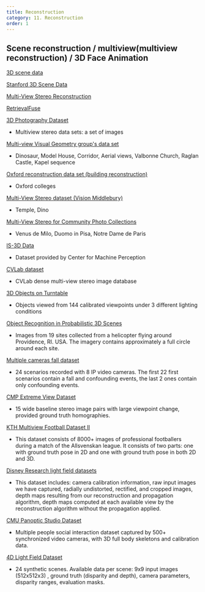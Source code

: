```yaml
---
title: Reconstruction
category: 11. Reconstruction
order: 1
---
```


## Scene reconstruction / multiview(multiview reconstruction) / 3D Face Animation


[3D scene data](https://qianyi.info/scenedata.html)

[Stanford 3D Scene Data](https://drive.google.com/drive/folders/0B6qjzcYetERgaW5zRWtZc2FuRDg?resourcekey=0-f4ggKkXE226MOngzvCvJ8w)

[Multi-View Stereo Reconstruction](https://vision.middlebury.edu/mview/)

[RetrievalFuse](https://nihalsid.github.io/retrieval-fuse/)

[3D Photography Dataset](http://www-cvr.ai.uiuc.edu/ponce_grp/data/mview/)
- Multiview stereo data sets: a set of images

[Multi-view Visual Geometry group's data set](https://www.robots.ox.ac.uk/~vgg/data1.html)
- Dinosaur, Model House, Corridor, Aerial views, Valbonne Church, Raglan Castle, Kapel sequence

[Oxford reconstruction data set (building reconstruction)](https://www.robots.ox.ac.uk/~vgg/data2.html)
- Oxford colleges

[Multi-View Stereo dataset (Vision Middlebury)](https://vision.middlebury.edu/mview/data/)
- Temple, Dino

[Multi-View Stereo for Community Photo Collections](http://grail.cs.washington.edu/projects/mvscpc/)
- Venus de Milo, Duomo in Pisa, Notre Dame de Paris


[IS-3D Data](http://cmp.felk.cvut.cz/projects/is3d/Data.html)
- Dataset provided by Center for Machine Perception

[CVLab dataset](https://www.epfl.ch/labs/cvlab/~strecha/multiview/denseMVS.html)
- CVLab dense multi-view stereo image database

[3D Objects on Turntable](http://www.vision.caltech.edu/pmoreels/Datasets/TurntableObjects/)
- Objects viewed from 144 calibrated viewpoints under 3 different lighting conditions

[Object Recognition in Probabilistic 3D Scenes](https://vision.lems.brown.edu/project_desc/Object-Recognition-in-Probabilistic-3D-Scenes)
- Images from 19 sites collected from a helicopter flying around Providence, RI. USA. The imagery contains approximately a full circle around each site.

[Multiple cameras fall dataset](http://www.iro.umontreal.ca/~labimage/Dataset/)
- 24 scenarios recorded with 8 IP video cameras. The first 22 first scenarios contain a fall and confounding events, the last 2 ones contain only confounding events.

[CMP Extreme View Dataset](http://cmp.felk.cvut.cz/wbs/)
- 15 wide baseline stereo image pairs with large viewpoint change, provided ground truth homographies.

[KTH Multiview Football Dataset II](https://www.csc.kth.se/cvap/cvg/?page=footballdataset2)
- This dataset consists of 8000+ images of professional footballers during a match of the Allsvenskan league. It consists of two parts: one with ground truth pose in 2D and one with ground truth pose in both 2D and 3D.

[Disney Research light field datasets](https://www.disneyresearch.com/project/lightfields/)
- This dataset includes: camera calibration information, raw input images we have captured, radially undistorted, rectified, and cropped images, depth maps resulting from our reconstruction and propagation algorithm, depth maps computed at each available view by the reconstruction algorithm without the propagation applied.

[CMU Panoptic Studio Dataset](http://domedb.perception.cs.cmu.edu/)
- Multiple people social interaction dataset captured by 500+ synchronized video cameras, with 3D full body skeletons and calibration data.

[4D Light Field Dataset](https://lightfield-analysis.uni-konstanz.de/)
- 24 synthetic scenes. Available data per scene: 9x9 input images (512x512x3) , ground truth (disparity and depth), camera parameters, disparity ranges, evaluation masks.